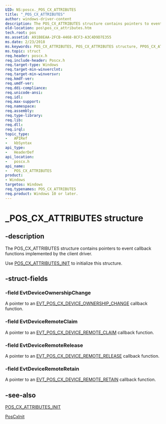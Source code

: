 ```yaml
---
UID: NS:poscx._POS_CX_ATTRIBUTES
title: "_POS_CX_ATTRIBUTES"
author: windows-driver-content
description: The POS_CX_ATTRIBUTES structure contains pointers to event callback functions implemented by the client driver.
old-location: pos\pos_cx_attributes.htm
tech.root: pos
ms.assetid: A91B8EAA-2FCB-4468-8CF3-A3C4D9D7E355
ms.date: 2/23/2018
ms.keywords: POS_CX_ATTRIBUTES, POS_CX_ATTRIBUTES structure, PPOS_CX_ATTRIBUTES, PPOS_CX_ATTRIBUTES structure pointer, _POS_CX_ATTRIBUTES, pos.pos_cx_attributes, poscx/POS_CX_ATTRIBUTES, poscx/PPOS_CX_ATTRIBUTES
ms.topic: struct
req.header: poscx.h
req.include-header: Poscx.h
req.target-type: Windows
req.target-min-winverclnt: 
req.target-min-winversvr: 
req.kmdf-ver: 
req.umdf-ver: 
req.ddi-compliance: 
req.unicode-ansi: 
req.idl: 
req.max-support: 
req.namespace: 
req.assembly: 
req.type-library: 
req.lib: 
req.dll: 
req.irql: 
topic_type:
-	APIRef
-	kbSyntax
api_type:
-	HeaderDef
api_location:
-	poscx.h
api_name:
-	POS_CX_ATTRIBUTES
product:
- Windows
targetos: Windows
req.typenames: POS_CX_ATTRIBUTES
req.product: Windows 10 or later.
---
```


# _POS_CX_ATTRIBUTES structure


## -description


The POS_CX_ATTRIBUTES structure contains pointers to event callback functions implemented by the client driver.

Use <a href="https://msdn.microsoft.com/library/windows/hardware/mt593141">POS_CX_ATTRIBUTES_INIT</a> to initialize this structure.


## -struct-fields




### -field EvtDeviceOwnershipChange

A pointer to an <a href="https://msdn.microsoft.com/library/windows/hardware/mt593115">EVT_POS_CX_DEVICE_OWNERSHIP_CHANGE</a> callback function.


### -field EvtDeviceRemoteClaim

A pointer to an <a href="https://msdn.microsoft.com/library/windows/hardware/mt593116">EVT_POS_CX_DEVICE_REMOTE_CLAIM</a> callback function.


### -field EvtDeviceRemoteRelease

A pointer to an <a href="https://msdn.microsoft.com/library/windows/hardware/mt593117">EVT_POS_CX_DEVICE_REMOTE_RELEASE</a> callback function.


### -field EvtDeviceRemoteRetain

A pointer to an <a href="https://msdn.microsoft.com/library/windows/hardware/mt593118">EVT_POS_CX_DEVICE_REMOTE_RETAIN</a> callback function.


## -see-also




<a href="https://msdn.microsoft.com/library/windows/hardware/mt593141">POS_CX_ATTRIBUTES_INIT</a>



<a href="https://msdn.microsoft.com/library/windows/hardware/mt593125">PosCxInit</a>
 

 

